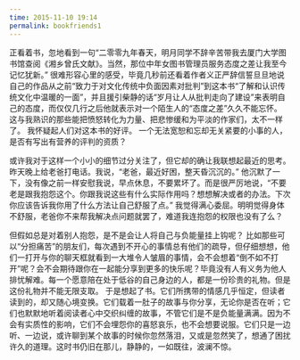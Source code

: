 ```yaml
---
time: 2015-11-10 19:14
permalink: bookfriends1
---  
```

  
  正看着书，忽地看到一句“二零零九年春天，明月同学不辞辛苦带我去厦门大学图书馆查阅《湘乡曾氏文献》。当然，那位中年女图书管理员服务态度之差让我至今记忆犹新。”
  很难形容心里的感受，毕竟几秒前还看着作者义正严辞信誓旦旦地说自己的作品从之前“致力于对文化传统中负面因素对批判”到这本书“了解和认识传统文化中温暖的一面”，并且援引柴静的话“岁月让人从批判走向了建设”来表明自己的态度，而仅仅几行之后他就表示对一个陌生人的“态度之差”久久不能忘怀。
  这与我熟识的那些能把愤怒转化为力量、把悲惨缓和为平淡的作家们，太不一样了。
  我怀疑起人们对这本书的好评。
  一个无法宽恕和忘却无关紧要的小事的人，是否有写出有营养的评判的资质？
  <!--excerpt-->
  或许我对于这样一个小小的细节过分关注了，但它却的确让我联想起最近的思考。
  昨天晚上给老爸打电话。我说，“老爸，最近好困，整天昏沉沉的。”
  他沉默了一下，没有像之前一样安慰我说，早点休息，不要累坏了。而是很严厉地说，“不要老是跟我抱怨这个。你跟我说这些有什么实际作用吗？想想解决或者的办法。下次你应该告诉我你用了什么方法让自己舒服了点。”
  我觉得满心委屈。明明觉得身体不舒服，老爸你不来帮我解决点问题就罢了，难道我连抱怨的权限也没有了么？
    
  但假如总是对着别人抱怨，是不是会让人将自己与负能量挂上钩呢？
  比如那些可以“分担痛苦”的朋友们，每次遇到不开心的事情总有他们的疏导，但仔细想想，他们一打开与你的聊天框就看到一大堆令人皱眉的事情，会不会想着“倒不如不打开”呢？会不会期待跟你在一起能分享到更多的快乐呢？毕竟没有人有义务为他人排忧解难。每一个愿意陪在处于低谷的自己身边的人，都是一份珍贵的礼物。但是这份礼物并不能无限支取。
  于是想起了书。它们所携带的情感几乎恒定，但读者读到的，却又随心境变换。它们载着一肚子的故事与你分享，无论你是否在听；它们也默默地听着阅读者心中交织纠缠的故事，不管它们是不是负能量满满。因为不会有实质性的影响，它们不会埋怨你的喜怒哀乐，也不会想要说服。它们只是一边听、一边说，或许聊到某个故事的时候你忽然落泪，又或是忽然笑了，想通了困扰许久的道理。这时书仍旧在那儿，静静的，一如既往，波澜不惊。
  
  

